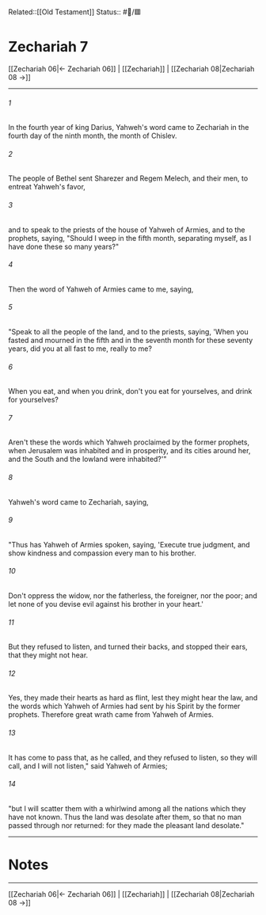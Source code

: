Related::[[Old Testament]]
Status:: #📖/🟥
# Zechariah 7

[[Zechariah 06|← Zechariah 06]] | [[Zechariah]] | [[Zechariah 08|Zechariah 08 →]]
***



###### 1 
In the fourth year of king Darius, Yahweh's word came to Zechariah in the fourth day of the ninth month, the month of Chislev. 

###### 2 
The people of Bethel sent Sharezer and Regem Melech, and their men, to entreat Yahweh's favor, 

###### 3 
and to speak to the priests of the house of Yahweh of Armies, and to the prophets, saying, "Should I weep in the fifth month, separating myself, as I have done these so many years?" 

###### 4 
Then the word of Yahweh of Armies came to me, saying, 

###### 5 
"Speak to all the people of the land, and to the priests, saying, 'When you fasted and mourned in the fifth and in the seventh month for these seventy years, did you at all fast to me, really to me? 

###### 6 
When you eat, and when you drink, don't you eat for yourselves, and drink for yourselves? 

###### 7 
Aren't these the words which Yahweh proclaimed by the former prophets, when Jerusalem was inhabited and in prosperity, and its cities around her, and the South and the lowland were inhabited?'" 

###### 8 
Yahweh's word came to Zechariah, saying, 

###### 9 
"Thus has Yahweh of Armies spoken, saying, 'Execute true judgment, and show kindness and compassion every man to his brother. 

###### 10 
Don't oppress the widow, nor the fatherless, the foreigner, nor the poor; and let none of you devise evil against his brother in your heart.' 

###### 11 
But they refused to listen, and turned their backs, and stopped their ears, that they might not hear. 

###### 12 
Yes, they made their hearts as hard as flint, lest they might hear the law, and the words which Yahweh of Armies had sent by his Spirit by the former prophets. Therefore great wrath came from Yahweh of Armies. 

###### 13 
It has come to pass that, as he called, and they refused to listen, so they will call, and I will not listen," said Yahweh of Armies; 

###### 14 
"but I will scatter them with a whirlwind among all the nations which they have not known. Thus the land was desolate after them, so that no man passed through nor returned: for they made the pleasant land desolate."

---
# Notes


***
[[Zechariah 06|← Zechariah 06]] | [[Zechariah]] | [[Zechariah 08|Zechariah 08 →]]
